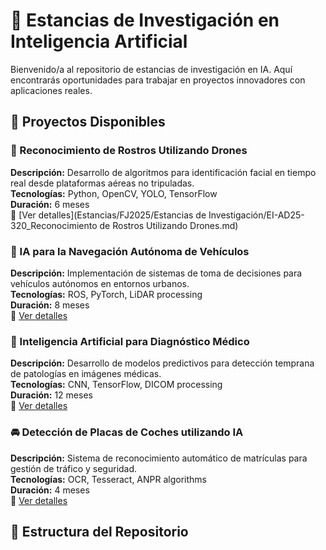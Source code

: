 # 🔬 Estancias de Investigación en Inteligencia Artificial

Bienvenido/a al repositorio de estancias de investigación en IA. Aquí encontrarás oportunidades para trabajar en proyectos innovadores con aplicaciones reales.

## 🌟 Proyectos Disponibles

### 🚁 Reconocimiento de Rostros Utilizando Drones
**Descripción:** Desarrollo de algoritmos para identificación facial en tiempo real desde plataformas aéreas no tripuladas.  
**Tecnologías:** Python, OpenCV, YOLO, TensorFlow  
**Duración:** 6 meses  
📌 [Ver detalles](Estancias/FJ2025/Estancias de Investigación/EI-AD25-320_Reconocimiento de Rostros Utilizando Drones.md)

### 🚗 IA para la Navegación Autónoma de Vehículos  
**Descripción:** Implementación de sistemas de toma de decisiones para vehículos autónomos en entornos urbanos.  
**Tecnologías:** ROS, PyTorch, LiDAR processing  
**Duración:** 8 meses  
📌 [Ver detalles](proyectos/navegacion_autonoma.md)

### 🏥 Inteligencia Artificial para Diagnóstico Médico  
**Descripción:** Desarrollo de modelos predictivos para detección temprana de patologías en imágenes médicas.  
**Tecnologías:** CNN, TensorFlow, DICOM processing  
**Duración:** 12 meses  
📌 [Ver detalles](proyectos/diagnostico_medico.md)

### 🚘 Detección de Placas de Coches utilizando IA  
**Descripción:** Sistema de reconocimiento automático de matrículas para gestión de tráfico y seguridad.  
**Tecnologías:** OCR, Tesseract, ANPR algorithms  
**Duración:** 4 meses  
📌 [Ver detalles](proyectos/deteccion_placas.md)

## 📂 Estructura del Repositorio
